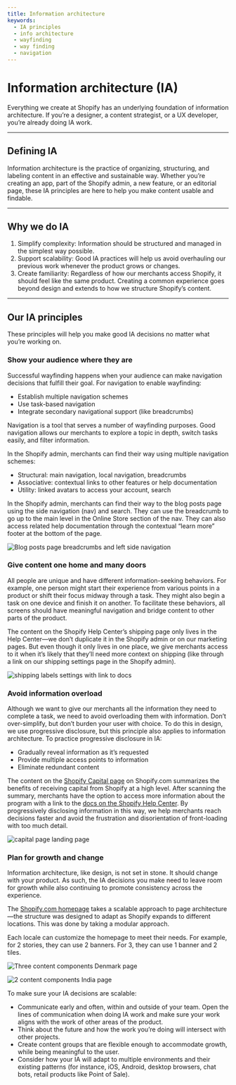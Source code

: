 ```yaml
---
title: Information architecture
keywords:
  - IA principles
  - info architecture
  - wayfinding
  - way finding
  - navigation
---
```


# Information architecture (IA)

Everything we create at Shopify has an underlying foundation of information architecture. If you’re a designer, a content strategist, or a UX developer, you’re already doing IA work.

---

## Defining IA

Information architecture is the practice of organizing, structuring, and labeling content in an effective and sustainable way. Whether you’re creating an app, part of the Shopify admin, a new feature, or an editorial page, these IA principles are here to help you make content usable and findable.

---

## Why we do IA

1. Simplify complexity: Information should be structured and managed in the simplest way possible.
2. Support scalability: Good IA practices will help us avoid overhauling our previous work whenever the product grows or changes.
3. Create familiarity: Regardless of how our merchants access Shopify, it should feel like the same product. Creating a common experience goes beyond design and extends to how we structure Shopify’s content.

---

## Our IA principles

These principles will help you make good IA decisions no matter what you’re working on.

### Show your audience where they are

Successful wayfinding happens when your audience can make navigation decisions that fulfill their goal. For navigation to enable wayfinding:

- Establish multiple navigation schemes
- Use task-based navigation
- Integrate secondary navigational support (like breadcrumbs)

Navigation is a tool that serves a number of wayfinding purposes.
Good navigation allows our merchants to explore a topic in depth, switch tasks easily, and filter information.

In the Shopify admin, merchants can find their way using multiple navigation schemes:

- Structural: main navigation, local navigation, breadcrumbs
- Associative: contextual links to other features or help documentation
- Utility: linked avatars to access your account, search

In the Shopify admin, merchants can find their way to the blog posts page using the side navigation (nav) and search. They can use the breadcrumb to go up to the main level in the Online Store section of the nav. They can also access related help documentation through the contextual “learn more” footer at the bottom of the page.

![Blog posts page breadcrumbs and left side navigation](/images/foundations/foundations/information-architecture/blogposts-breadcrumb-nav@2x.png)

### Give content one home and many doors

All people are unique and have different information-seeking behaviors. For example, one person might start their experience from various points in a product or shift their focus midway through a task. They might also begin a task on one device and finish it on another. To facilitate these behaviors, all screens should have meaningful navigation and bridge content to other parts of the product.

The content on the Shopify Help Center’s shipping page only lives in the Help Center—we don’t duplicate it in the Shopify admin or on our marketing pages. But even though it only lives in one place, we give merchants access to it when it’s likely that they’ll need more context on shipping (like through a link on our shipping settings page in the Shopify admin).

![shipping labels settings with link to docs](/images/foundations/foundations/information-architecture/shippinglabels-link@2x.png)

### Avoid information overload

Although we want to give our merchants all the information they need to complete a task, we need to avoid overloading them with information. Don’t over-simplify, but don’t burden your user with choice. To do this in design, we use progressive disclosure, but this principle also applies to information architecture. To practice progressive disclosure in IA:

- Gradually reveal information as it’s requested
- Provide multiple access points to information
- Eliminate redundant content

The content on the [Shopify Capital page](https://www.shopify.com/capital) on Shopify.com summarizes the benefits of receiving capital from Shopify at a high level. After scanning the summary, merchants have the option to access more information about the program with a link to the [docs on the Shopify Help Center](https://help.shopify.com/en/manual/your-account/shopify-capital?itcat=capital&itterm=capital-resources-help-docs). By progressively disclosing information in this way, we help merchants reach decisions faster and avoid the frustration and disorientation of front-loading with too much detail.

![capital page landing page](/images/foundations/foundations/information-architecture/capitalpage-hero@2x.jpg)

### Plan for growth and change

Information architecture, like design, is not set in stone. It should change with your product. As such, the IA decisions you make need to leave room for growth while also continuing to promote consistency across the experience.

The [Shopify.com homepage](https://www.shopify.com/) takes a scalable approach to page architecture—the structure was designed to adapt as Shopify expands to different locations. This was done by taking a modular approach.

Each locale can customize the homepage to meet their needs. For example, for 2 stories, they can use 2 banners. For 3, they can use 1 banner and 2 tiles.

![Three content components Denmark page](/images/foundations/foundations/information-architecture/de-component@2x.png)

![2 content components India page](/images/foundations/foundations/information-architecture/india-component@2x.jpg)

To make sure your IA decisions are scalable:

- Communicate early and often, within and outside of your team.
  Open the lines of communication when doing IA work and make sure your work aligns with the work of other areas of the product.
- Think about the future and how the work you’re doing will intersect with other projects.
- Create content groups that are flexible enough to accommodate growth, while being meaningful to the user.
- Consider how your IA will adapt to multiple environments and their existing patterns (for instance, iOS, Android, desktop browsers, chat bots, retail products like Point of Sale).
